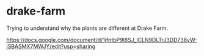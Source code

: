 # drake-farm
Trying to understand why the plants are different at Drake Farm.

https://docs.google.com/document/d/1jfntbP9l8SJ_lCLN9DLTrJ3DD738yW-jSBASMX7MWJY/edit?usp=sharing
